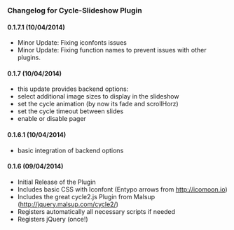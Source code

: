 ### Changelog for Cycle-Slideshow Plugin

#### 0.1.7.1 (10/04/2014)

* Minor Update: Fixing iconfonts issues
* Minor Update: Fixing function names to prevent issues with other plugins.

#### 0.1.7 (10/04/2014)

* this update provides backend options:
* select additional image sizes to display in the slideshow
* set the cycle animation (by now its fade and scrollHorz)
* set the cycle timeout between slides
* enable or disable pager

#### 0.1.6.1 (10/04/2014)

* basic integration of backend options

#### 0.1.6 (09/04/2014)

* Initial Release of the Plugin
* Includes basic CSS with Iconfont (Entypo arrows from http://icomoon.io)
* Includes the great cycle2.js Plugin from Malsup (http://jquery.malsup.com/cycle2/)
* Registers automatically all necessary scripts if needed
* Registers jQuery (once!)
